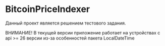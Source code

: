 # BitcoinPriceIndexer
Данный проект является решением тестового задания.

ВНИМАНИЕ! В текущей версии приложение работает на устройствах с api >= 26 версии из-за особенностей пакета LocalDateTime
